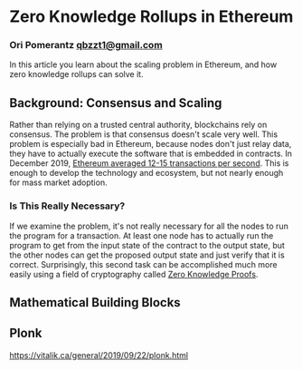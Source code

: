 # Zero Knowledge Rollups in Ethereum
### Ori Pomerantz qbzzt1@gmail.com 

In this article you learn about the scaling problem in Ethereum, and how zero knowledge rollups can
solve it.

## Background: Consensus and Scaling

Rather than relying on a trusted central authority, blockchains rely on consensus. The problem is
that consensus doesn't scale very well. This problem is especially bad in Ethereum, because nodes don't 
just relay data, they have to actually execute the software that is embedded in contracts. In December
2019, [Ethereum averaged 12-15 transactions per 
second](https://blog.bybit.com/research-and-analysis/ethereum-blockchain-performance-and-scalability/).
This is enough to develop the technology and ecosystem, but not nearly enough for mass market adoption.


### Is This Really Necessary?

If we examine the problem, it's not really necessary for all the nodes to run the program for a 
transaction. At least one node has to actually run the program to get from the input state of the
contract to the output state, but the other nodes can get the proposed output state and just verify
that it is correct. Surprisingly, this second task can be accomplished much more easily using a 
field of cryptography called [Zero Knowledge Proofs](https://en.wikipedia.org/wiki/Zero-knowledge_proof).


## Mathematical Building Blocks


## Plonk

https://vitalik.ca/general/2019/09/22/plonk.html
